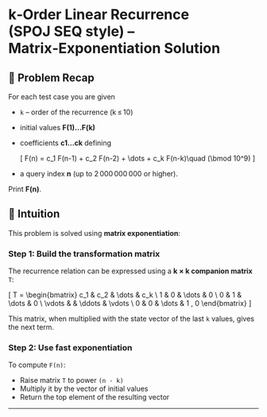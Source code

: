 # k‑Order Linear Recurrence (SPOJ SEQ style) – Matrix‑Exponentiation Solution
## 🚀 Problem Recap

For each test case you are given

* `k` – order of the recurrence (k ≤ 10)
* initial values **F(1)…F(k)**
* coefficients **c1…ck** defining  

  \[
      F(n) = c_1 F(n-1) + c_2 F(n-2) + \dots + c_k F(n-k)\quad (\bmod 10^9)
  \]

* a query index **n** (up to 2 000 000 000 or higher).

Print **F(n)**.

## 🧠 Intuition

This problem is solved using **matrix exponentiation**:

### Step 1: Build the transformation matrix

The recurrence relation can be expressed using a **k × k companion matrix** `T`:

\[
T =
\begin{bmatrix}
c_1 & c_2 & \dots & c_k \\
1   & 0   & \dots & 0   \\
0   & 1   & \dots & 0   \\
\vdots &   & \ddots & \vdots \\
0   & 0   & \dots & 1 \, 0
\end{bmatrix}
\]

This matrix, when multiplied with the state vector of the last `k` values, gives the next term.

### Step 2: Use fast exponentiation

To compute `F(n)`:
- Raise matrix `T` to power `(n - k)`
- Multiply it by the vector of initial values
- Return the top element of the resulting vector

---